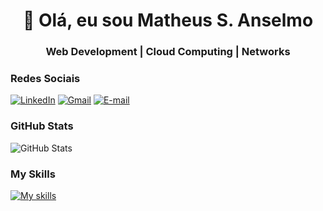 <h1 align="Center">👋 Olá, eu sou Matheus S. Anselmo</h1>
<h3 align="center">Web Development | Cloud Computing | Networks</h3>


### Redes Sociais
[![LinkedIn](https://img.shields.io/badge/LinkedIn-000?style=for-the-badge&logo=linkedin&logoColor=29C1E1)](https://www.linkedin.com/in/matheus-souza-anselmo-aba10a215/) [![Gmail](https://img.shields.io/badge/Gmail-000?style=for-the-badge&logo=gmail&logoColor=29C1E1)](mailto:anselmo.souza2005@gmail.com) [![E-mail](https://img.shields.io/badge/-Email-000?style=for-the-badge&logo=microsoft-outlook&logoColor=29C1E1)](mailto:anselmoma2005@outlook.com)

### GitHub Stats

![GitHub Stats](https://github-readme-stats.vercel.app/api?username=Ans3lmo&theme=transparent&bg_color=000&border_color=30A3DC&show_icons=true&icon_color=29C1E1&title_color=29C1E1&text_color=FFF) <!-- ![Top Langs](https://github-readme-stats-git-masterrstaa-rickstaa.vercel.app/api/top-langs/?username=Ans3lmo&bg_color=000&border_color=30A3DC&title_color=29C1E1&text_color=FFF) -->

### My Skills

[![My skills](https://skillicons.dev/icons?i=python,js,html,css,git,azure,aws)](https://skillicons.dev)
